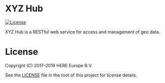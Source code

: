 # XYZ Hub

[![License](https://img.shields.io/badge/License-Apache%202.0-blue.svg)](https://opensource.org/licenses/Apache-2.0)


XYZ Hub is a RESTful web service for access and management of geo data.

# License


Copyright (C) 2017-2019 HERE Europe B.V.

See the [LICENSE](./LICENSE) file in the root of this project for license details.
